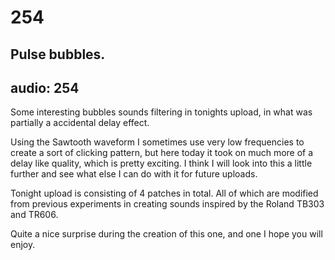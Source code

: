 # 254
## Pulse bubbles.
audio: 254
---
Some interesting bubbles sounds filtering in tonights upload, in what was partially a accidental delay effect.

Using the Sawtooth waveform I sometimes use very low frequencies to create a sort of clicking pattern, but here today it took on much more of a delay like quality, which is pretty exciting. I think I will look into this a little further and see what else I can do with it for future uploads.

Tonight upload is consisting of 4 patches in total. All of which are modified from previous experiments in creating sounds inspired by the Roland TB303 and TR606.

Quite a nice surprise during the creation of this one, and one I hope you will enjoy.